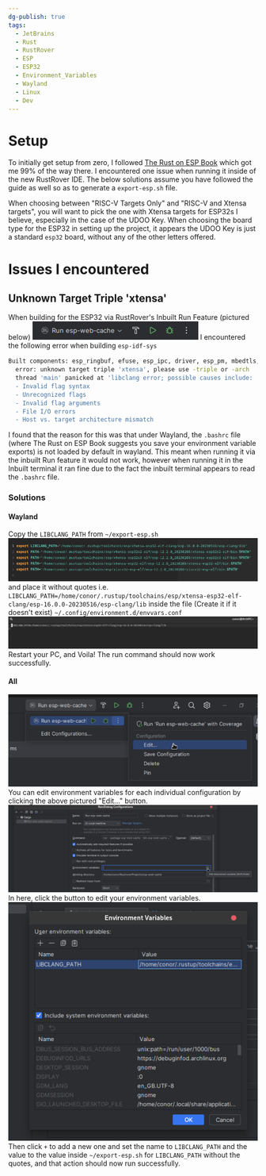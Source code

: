 ```yaml
---
dg-publish: true
tags:
  - JetBrains
  - Rust
  - RustRover
  - ESP
  - ESP32
  - Environment_Variables
  - Wayland
  - Linux
  - Dev
---
```

# Setup
To initially get setup from zero, I followed [The Rust on ESP Book](https://esp-rs.github.io/book/) which got me 99% of the way there. I encountered one issue when running it inside of the new RustRover IDE. The below solutions assume you have followed the guide as well so as to generate a `export-esp.sh` file.

When choosing between "RISC-V Targets Only" and "RISC-V and Xtensa targets", you will want to pick the one with Xtensa targets for ESP32s I believe, especially in the case of the UDOO Key. When choosing the board type for the ESP32 in setting up the project, it appears the UDOO Key is just a standard `esp32` board, without any of the other letters offered.
# Issues I encountered

## Unknown Target Triple 'xtensa'
When building for the ESP32 via RustRover's Inbuilt Run Feature (pictured below) ![](../../../Assets/Pasted%20image%2020230913163551.png) 
I encountered the following error when building `esp-idf-sys` 
```bash
Built components: esp_ringbuf, efuse, esp_ipc, driver, esp_pm, mbedtls, bootloader, esptool_py, partition_table, app_update, bootloader_support, spi_flash, nvs_flash, pthread, esp_gdbstub, espcoredump, esp_phy, esp_system, esp_rom, hal, vfs, esp_eth, tcpip_adapter, esp_netif, esp_event, wpa_supplicant, esp_wifi, ieee802154, console, openthread, lwip, log, heap, soc, esp_hw_support, xtensa, esp32, esp_common, esp_timer, freertos, newlib, cxx, app_trace, asio, bt, cbor, unity, cmock, coap, nghttp, esp-tls, esp_adc_cal, esp_hid, tcp_transport, esp_http_client, esp_http_server, esp_https_ota, esp_https_server, esp_lcd, protobuf-c, protocomm, mdns, esp_local_ctrl, sdmmc, esp_serial_slave_link, esp_websocket_client, expat, wear_levelling, fatfs, freemodbus, idf_test, jsmn, json, libsodium, mqtt, openssl, perfmon, spiffs, usb, tinyusb, ulp, wifi_provisioning
  error: unknown target triple 'xtensa', please use -triple or -arch
  thread 'main' panicked at 'libclang error; possible causes include:
  - Invalid flag syntax
  - Unrecognized flags
  - Invalid flag arguments
  - File I/O errors
  - Host vs. target architecture mismatch
```
I found that the reason for this was that under Wayland, the `.bashrc` file (where The Rust on ESP Book suggests you save your environment variable exports) is not loaded by default in wayland. This meant when running it via the inbuilt Run feature it would not work, however when running it in the Inbuilt terminal it ran fine due to the fact the inbuilt terminal appears to read the `.bashrc` file.

### Solutions
#### Wayland
Copy the `LIBCLANG_PATH` from `~/export-esp.sh` 
![](../../../Assets/Pasted%20image%2020230913164432.png)
and place it without quotes i.e. 
`LIBCLANG_PATH=/home/conor/.rustup/toolchains/esp/xtensa-esp32-elf-clang/esp-16.0.0-20230516/esp-clang/lib`
inside the file (Create it if it doesn't exist) 
`~/.config/environment.d/envvars.conf`
![](../../../Assets/Pasted%20image%2020230913164604.png)
Restart your PC, and Voila! The run command should now work successfully.
#### All
![](../../../Assets/Pasted%20image%2020230913164810.png)
You can edit environment variables for each individual configuration by clicking the above pictured "Edit..." button.
![](../../../Assets/Pasted%20image%2020230913164859.png)
In here, click the button to edit your environment variables.
![](../../../Assets/Pasted%20image%2020230913164959.png)
Then click `+` to add a new one and set the name to `LIBCLANG_PATH` and the value to the value inside `~/export-esp.sh` for `LIBCLANG_PATH` without the quotes, and that action should now run successfully.